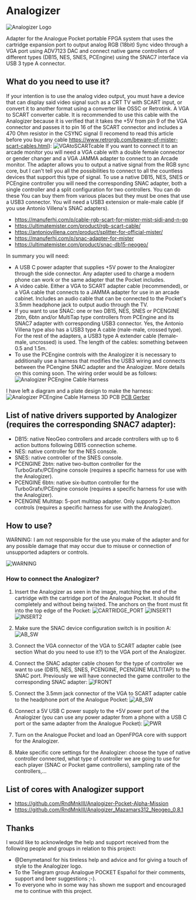 # Analogizer
![Analogizer Logo](https://github.com/RndMnkIII/Analogizer/blob/main/img/logo_resized_analogizer.jpg)

Adapter for the Analogue Pocket portable FPGA system that uses the cartridge expansion port to output analog RGB (18bit) Sync video through a VGA port using ADV7123 DAC and connect native game controllers of different types (DB15, NES, SNES, PCEngine) using the SNAC7 interface via USB 3 type A connector.

## What do you need to use it?
If your intention is to use the analog video output, you must have a device that can display said video signal such as a CRT TV with SCART input, or convert it to another format using
a converter like OSSC or Retrotink. A VGA to SCART converter cable.
It is recommended to use this cable with the Analogizer because it is verified that it takes the +5V from pin 9 of the VGA connector and passes it to pin 16 of the SCART connector and includes a 470 Ohm resistor in the CSYNC signal (I recomend to read this article before you buy any cable https://www.retrorgb.com/beware-of-mister-scart-cables.html):
![VGAtoSCARTcable](https://github.com/RndMnkIII/Analogizer/blob/main/img/cable_vga_scart_manuferhi.PNG)
If you want to connect it to an arcade monitor you will need a VGA cable with a double female connector or gender changer and a VGA JAMMA adapter to connect to an Arcade monitor.
The adapter allows you to output a native signal from the RGB sync core, but I can't tell you all the possibilities to connect to all the countless devices that support this type of signal.
To use a native DB15, NES, SNES or PCEngine controller you will need the corresponding SNAC adapter, both a single controller and a split configuration for two controllers. You can do these
You can buy them from various places but they must be ones that use a USB3 connector. You will need a USB3 extension or male-male cable (if you use Antonio Villena's SNAC adapters).
* https://manuferhi.com/p/cable-rgb-scart-for-mister-mist-sidi-and-n-go
* https://ultimatemister.com/product/rgb-scart-cable/
* https://antoniovillena.com/product/splitter-for-official-mister/
* https://manuferhi.com/p/snac-adapter-for-mister
* https://ultimatemister.com/product/snac-db15-neogeo/

In summary you will need:
* A USB C power adapter that supplies +5V power to the Analogizer through the side connector. Any adapter used to charge a modern phone can work or the same adapter that the Pocket includes.
* A video cable. Either a VGA to SCART adapter cable (recommended), or a VGA cable that connects to a JAMMA adapter for use in an arcade cabinet. Includes an audio cable that can be connected to the Pocket's 3.5mm headphone jack to output audio through the TV.
* If you want to use SNAC: one or two DB15, NES, SNES or PCENGINE 2btn, 6btn and/or MultiTap type controllers from PCEngine and its SNAC7 adapter with corresponding USB3 connector. Yes, the Antonio Villena type also has a USB3 type A cable (male-male, crossed type). For the rest of the adapters, a USB3 type A extender cable (female-male, uncrossed) is used. The length of the cables: something between 0.5 and 1.5m.
* To use the PCEngine controls with the Analogizer it is necessary to additionally use a harness that modifies the USB3 wiring and connects between the PCengine SNAC adapter and the Analogizer. More details on this coming soon.
The wiring order would be as follows:
![Analogizer PCEngine Cable Harness](https://github.com/RndMnkIII/Analogizer/blob/main/img/PCENGINE_SNAC_HARNESS.png)


I have left a diagram and a plate design to make the harness:
![Analogizer PCEngine Cable Harness 3D PCB](https://github.com/RndMnkIII/Analogizer/blob/main/img/3D_PCB_HARNESS.PNG)
[PCB Gerber](https://github.com/RndMnkIII/Analogizer/blob/main/analogizer/PCB)

## List of native drivers supported by Analogizer (requires the corresponding SNAC7 adapter):
* DB15: native NeoGeo controllers and arcade controllers with up to 6 action buttons following DB15 connection scheme.
* NES: native controller for the NES console.
* SNES: native controller of the SNES console.
* PCENGINE 2btn: native two-button controller for the TurboGrafx/PCEngine console (requires a specific harness for use with the Analogizer).
* PCENGINE 6btn: native six-button controller for the TurboGrafx/PCEngine console (requires a specific harness for use with the Analogizer).
* PCENGINE Multitap: 5-port multitap adapter. Only supports 2-button controls (requires a specific harness for use with the Analogizer).

## How to use?
WARNING: I ​​am not responsible for the use you make of the adapter and for any possible damage that may occur due to misuse or connection of unsupported adapters or controls.

![WARNING](https://github.com/RndMnkIII/Analogizer/blob/main/img/WARNING.png)

### How to connect the Analogizer?
1. Insert the Analogizer as seen in the image, matching the end of the cartridge with the cartridge port of the Analogue Pocket. It should fit completely and without being twisted. The anchors on the front must fit into the top edge of the Pocket:
![CARTRIDGE_PORT](https://github.com/RndMnkIII/Analogizer/blob/main/img/1710557132168.jpg)
![INSERT1](https://github.com/RndMnkIII/Analogizer/blob/main/img/INSERT1.jpg)
![INSERT2](https://github.com/RndMnkIII/Analogizer/blob/main/img/INSERT2.jpg)

2. Make sure the SNAC device configuration switch is in position A:
![AB_SW](https://github.com/RndMnkIII/Analogizer/blob/main/img/ANALOGIZER_SWITCH_AB.jpg)

3. Connect the VGA connector of the VGA to SCART adapter cable (see section What do you need to use it?) to the VGA port of the Analogizer.
4. Connect the SNAC adapter cable chosen for the type of controller we want to use (DB15, NES, SNES, PCENGINE, PCENGINE MULTITAP) to the SNAC port. Previously we will have connected the game controller to the corresponding SNAC adapter:
![FRONT](https://github.com/RndMnkIII/Analogizer/blob/main/img/ANALOGIZER_FRONT_SIDE.jpg)
   
5. Connect the 3.5mm jack connector of the VGA to SCART adapter cable to the headphone port of the Analogue Pocket:
![AB_SW](https://github.com/RndMnkIII/Analogizer/blob/main/img/audio_jack.png)
   
6. Connect a 5V USB C power supply to the +5V power port of the Analogizer (you can use any power adapter from a phone with a USB C port or the same adapter from the Analogue Pocket):
![PWR](https://github.com/RndMnkIII/Analogizer/blob/main/img/ANALOGIZER_USB_C_PWR.jpg)
   
7.  Turn on the Analogue Pocket and load an OpenFPGA core with support for the Analogizer.
8.  Make specific core settings for the Analogizer: choose the type of native controller connected, what type of controller we are going to use for each player (SNAC or Pocket game controllers), sampling rate of the controllers,...

## List of cores with Analogizer support
* https://github.com/RndMnkIII/Analogizer-Pocket-Alpha-Mission
* https://github.com/RndMnkIII/Analogizer_Mazamars312_Neogeo_0.8.1

## Thanks
I would like to acknowledge the help and support received from the following people and groups in relation to this project:
* @Denymetanol for his tireless help and advice and for giving a touch of style to the Analogizer logo.
* To the Telegram group Analogue POCKET Español for their comments, support and beer suggestions ;-).
* To everyone who in some way has shown me support and encouraged me to continue with this project.
